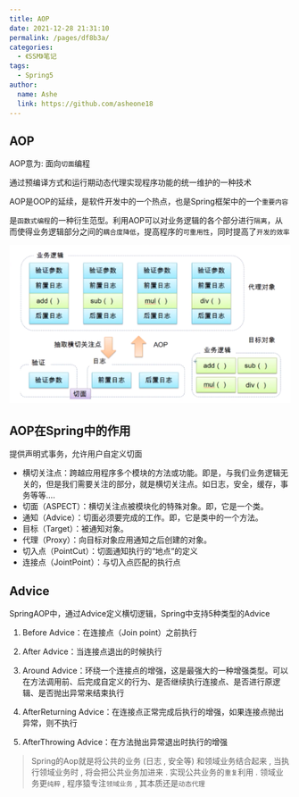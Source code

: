 ```yaml
---
title: AOP
date: 2021-12-28 21:31:10
permalink: /pages/df8b3a/
categories:
  - 《SSM》笔记
tags:
  - Spring5
author:
  name: Ashe
  link: https://github.com/asheone18
---
```


## AOP

AOP意为: 面向`切面`编程

通过预编译方式和运行期动态代理实现程序功能的统一维护的一种技术 

AOP是OOP的延续，是软件开发中的一个热点，也是Spring框架中的一个`重要内容`

是`函数式编程`的一种衍生范型。利用AOP可以对业务逻辑的各个部分进行`隔离`，从而使得业务逻辑部分之间的`耦合度降低`，提高程序的`可重用性`，同时提高了`开发的效率`

![](../../.vuepress/public/ssm/spring06.png)


## AOP在Spring中的作用

提供声明式事务，允许用户自定义切面

- 横切关注点：跨越应用程序多个模块的方法或功能。即是，与我们业务逻辑无关的，但是我们需要关注的部分，就是横切关注点。如日志，安全，缓存，事务等等....
- 切面（ASPECT）：横切关注点被模块化的特殊对象。即，它是一个类。
- 通知（Advice）：切面必须要完成的工作。即，它是类中的一个方法。
- 目标（Target）：被通知对象。
- 代理（Proxy）：向目标对象应用通知之后创建的对象。
- 切入点（PointCut）：切面通知执行的“地点“的定义
- 连接点（JointPoint）：与切入点匹配的执行点

## Advice
SpringAOP中，通过Advice定义横切逻辑，Spring中支持5种类型的Advice

1. Before Advice：在连接点（Join point）之前执行

2. After Advice：当连接点退出的时候执行

3. Around Advice：环绕一个连接点的增强，这是最强大的一种增强类型。可以在方法调用前、后完成自定义的行为、是否继续执行连接点、是否进行原逻辑、是否抛出异常来结束执行

4. AfterReturning Advice：在连接点正常完成后执行的增强，如果连接点抛出异常，则不执行

5. AfterThrowing Advice：在方法抛出异常退出时执行的增强

> Spring的Aop就是将公共的业务 (日志 , 安全等) 和领域业务结合起来 , 当执行领域业务时 , 将会把公共业务加进来 . 实现公共业务的`重复`利用 . 领域业务更`纯粹` , 程序猿专注`领域业务` , 其本质还是`动态代理` 